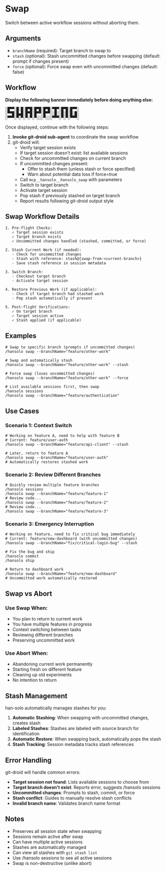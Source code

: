 # Swap

Switch between active workflow sessions without aborting them.

## Arguments

- `branchName` (required): Target branch to swap to
- `stash` (optional): Stash uncommitted changes before swapping (default: prompt if changes present)
- `force` (optional): Force swap even with uncommitted changes (default: false)

## Workflow

**Display the following banner immediately before doing anything else:**

```
░█▀▀░█░█░█▀█░█▀█░█▀█░▀█▀░█▀█░█▀▀░
░▀▀█░█▄█░█▀█░█▀▀░█▀▀░░█░░█░█░█░█░
░▀▀▀░▀░▀░▀░▀░▀░░░▀░░░▀▀▀░▀░▀░▀▀▀░
```

Once displayed, continue with the following steps:

1. **Invoke git-droid sub-agent** to coordinate the swap workflow
2. git-droid will:
   - Verify target session exists
   - If target session doesn't exist: list available sessions
   - Check for uncommitted changes on current branch
   - If uncommitted changes present:
     - Offer to stash them (unless stash or force specified)
     - Warn about potential data loss if force=true
   - Call `mcp__hansolo__hansolo_swap` with parameters
   - Switch to target branch
   - Activate target session
   - Pop stash if previously stashed on target branch
   - Report results following git-droid output style

## Swap Workflow Details

```
1. Pre-flight Checks:
   ✓ Target session exists
   ✓ Target branch exists
   ✓ Uncommitted changes handled (stashed, committed, or force)

2. Stash Current Work (if needed):
   - Check for uncommitted changes
   - Stash with reference: stash@{swap-from-<current-branch>}
   - Save stash reference in session metadata

3. Switch Branch:
   - Checkout target branch
   - Activate target session

4. Restore Previous Work (if applicable):
   - Check if target branch had stashed work
   - Pop stash automatically if present

5. Post-flight Verifications:
   ✓ On target branch
   ✓ Target session active
   ✓ Stash applied (if applicable)
```

## Examples

```
# Swap to specific branch (prompts if uncommitted changes)
/hansolo swap --branchName="feature/other-work"

# Swap and automatically stash
/hansolo swap --branchName="feature/other-work" --stash

# Force swap (loses uncommitted changes)
/hansolo swap --branchName="feature/other-work" --force

# List available sessions first, then swap
/hansolo sessions
/hansolo swap --branchName="feature/authentication"
```

## Use Cases

### Scenario 1: Context Switch
```
# Working on feature A, need to help with feature B
# Current: feature/user-auth
/hansolo swap --branchName="feature/api-client" --stash

# Later, return to feature A
/hansolo swap --branchName="feature/user-auth"
# Automatically restores stashed work
```

### Scenario 2: Review Different Branches
```
# Quickly review multiple feature branches
/hansolo sessions
/hansolo swap --branchName="feature/feature-1"
# Review code...
/hansolo swap --branchName="feature/feature-2"
# Review code...
/hansolo swap --branchName="feature/feature-3"
```

### Scenario 3: Emergency Interruption
```
# Working on feature, need to fix critical bug immediately
# Current: feature/new-dashboard (with uncommitted changes)
/hansolo swap --branchName="fix/critical-login-bug" --stash

# Fix the bug and ship
/hansolo commit
/hansolo ship

# Return to dashboard work
/hansolo swap --branchName="feature/new-dashboard"
# Uncommitted work automatically restored
```

## Swap vs Abort

### Use Swap When:
- You plan to return to current work
- You have multiple features in progress
- Context switching between tasks
- Reviewing different branches
- Preserving uncommitted work

### Use Abort When:
- Abandoning current work permanently
- Starting fresh on different feature
- Cleaning up old experiments
- No intention to return

## Stash Management

han-solo automatically manages stashes for you:

1. **Automatic Stashing**: When swapping with uncommitted changes, creates stash
2. **Labeled Stashes**: Stashes are labeled with source branch for identification
3. **Automatic Restore**: When swapping back, automatically pops the stash
4. **Stash Tracking**: Session metadata tracks stash references

## Error Handling

git-droid will handle common errors:

- **Target session not found**: Lists available sessions to choose from
- **Target branch doesn't exist**: Reports error, suggests /hansolo sessions
- **Uncommitted changes**: Prompts to stash, commit, or force
- **Stash conflict**: Guides to manually resolve stash conflicts
- **Invalid branch name**: Validates branch name format

## Notes

- Preserves all session state when swapping
- Sessions remain active after swap
- Can have multiple active sessions
- Stashes are automatically managed
- Can view all stashes with `git stash list`
- Use /hansolo sessions to see all active sessions
- Swap is non-destructive (unlike abort)
